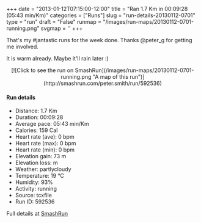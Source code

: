 +++
date = "2013-01-12T07:15:00-12:00"
title = "Ran 1.7 Km in 00:09:28 (05:43 min/Km)"
categories = ["Runs"]
slug = "run-details-20130112-0701"
type = "run"
draft = "False"
runmap = "/images/run-maps/20130112-0701-running.png"
svgmap = '<polyline points="65 43, 66 40, 67 38, 69 36, 71 34, 73 32, 74 30, 75 27, 77 26, 86 28, 89 29, 94 31, 96 33, 99 34, 100 37, 99 39, 98 42, 96 44, 95 49, 94 51, 94 53, 94 56, 94 58, 94 64, 93 66, 93 69, 92 71, 91 73, 86 74, 81 75, 78 74, 72 74, 69 74, 63 71, 60 71, 54 70, 51 69, 44 68, 32 65, 29 65, 26 64, 23 63, 17 61, 14 61, 8 60, 5 61, 2 61, 0 60, 1 53, 2 50, 3 47, 5 45, 7 43, 9 42, 12 40, 14 39, 17 38, 23 35, 25 34, 35 31, 38 30, 41 29, 47 28, 64 26, 66 27, 65 29, 63 34, 61 36, 60 39, 57 46, 55 47, 54 49">'
+++

That's my #jantastic runs for the week done. Thanks @peter_g for getting me involved. 

It is warm already. Maybe it'll rain later :)



<!--more-->

<center>
[![Click to see the run on SmashRun](/images/run-maps/20130112-0701-running.png "A map of this run")](http://smashrun.com/peter.smith/run/592536)
</center>

#### Run details

* Distance: 1.7 Km
* Duration: 00:09:28
* Average pace: 05:43 min/Km
* Calories: 159 Cal
* Heart rate (ave): 0 bpm
* Heart rate (max): 0 bpm
* Heart rate (min): 0 bpm
* Elevation gain: 73 m
* Elevation loss:  m
* Weather: partlycloudy
* Temperature: 19 &deg;C
* Humidity: 93%
* Activity: running
* Source: tcxfile
* Run ID: 592536

Full details at [SmashRun](http://smashrun.com/peter.smith/run/592536)